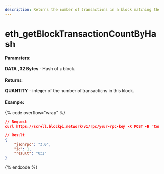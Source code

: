 ```yaml
---
description: Returns the number of transactions in a block matching the given block number.
---
```


# eth\_getBlockTransactionCountByHash

#### **Parameters:**

**DATA , 32 Bytes** - Hash of a block.

#### **Returns:**

**QUANTITY** - integer of the number of transactions in this block.

#### Example:

{% code overflow="wrap" %}
```json
// Request
curl https://scroll.blockpi.network/v1/rpc/your-rpc-key -X POST -H "Content-Type: application/json" --data '{"jsonrpc":"2.0","method":"eth_getBlockTransactionCountByHash","params":["0x3d3443a85596bfa9baa32ec9ee826ccc726a34574cffe43474f1fe6a368b5b3a"],"id":1}'

// Result
{
    "jsonrpc": "2.0",
    "id": 1,
    "result": "0x1"
}
```
{% endcode %}
